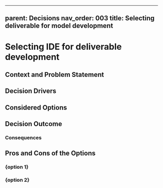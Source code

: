 
---
parent: Decisions
nav_order: 003
title: Selecting deliverable for model development
---
# Selecting IDE for deliverable development

## Context and Problem Statement



## Decision Drivers



## Considered Options



## Decision Outcome



### Consequences



## Pros and Cons of the Options

### {option 1}



### {option 2}


